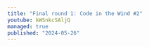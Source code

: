 ```yaml
---
title: "Final round 1: Code in the Wind #2"
youtube: kWSnkcSAljQ
managed: true
published: "2024-05-26"
---
```


